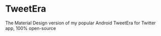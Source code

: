 # TweetEra
The Material Design version of my popular Android TweetEra for Twitter app, 100% open-source
